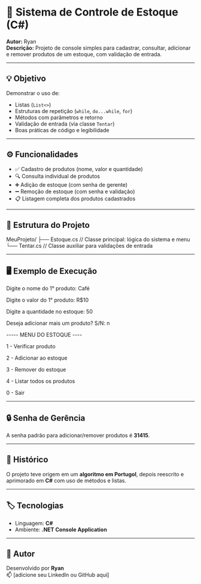 # 🧮 Sistema de Controle de Estoque (C#)

**Autor:** Ryan  
**Descrição:** Projeto de console simples para cadastrar, consultar, adicionar e remover produtos de um estoque, com validação de entrada.

---

## 💡 Objetivo
Demonstrar o uso de:
- Listas (`List<>`)
- Estruturas de repetição (`while`, `do...while`, `for`)
- Métodos com parâmetros e retorno
- Validação de entrada (via classe `Tentar`)
- Boas práticas de código e legibilidade

---

## ⚙️ Funcionalidades
- ✅ Cadastro de produtos (nome, valor e quantidade)
- 🔍 Consulta individual de produtos
- ➕ Adição de estoque (com senha de gerente)
- ➖ Remoção de estoque (com senha e validação)
- 📋 Listagem completa dos produtos cadastrados

---

## 🧠 Estrutura do Projeto
MeuProjeto/
├── Estoque.cs // Classe principal: lógica do sistema e menu
└── Tentar.cs // Classe auxiliar para validações de entrada

---

## 🖥️ Exemplo de Execução

Digite o nome do 1° produto: Café

Digite o valor do 1° produto: R$10

Digite a quantidade no estoque: 50

Deseja adicionar mais um produto? S/N: n

----- MENU DO ESTOQUE ----

1 - Verificar produto

2 - Adicionar ao estoque

3 - Remover do estoque

4 - Listar todos os produtos

0 - Sair

---

## 🔒 Senha de Gerência
A senha padrão para adicionar/remover produtos é **31415**.

---

## 🧩 Histórico
O projeto teve origem em um **algoritmo em Portugol**, depois reescrito e aprimorado em **C#** com uso de métodos e listas.

---

## 🏷️ Tecnologias
- Linguagem: **C#**
- Ambiente: **.NET Console Application**

---

## 📎 Autor
Desenvolvido por **Ryan**  
📫 [adicione seu LinkedIn ou GitHub aqui]
